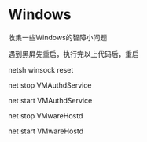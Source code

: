 # Windows
收集一些Windows的智障小问题

遇到黑屏先重启，执行完以上代码后，重启

netsh winsock reset

net stop VMAuthdService

net start VMAuthdService

net stop VMwareHostd

net start VMwareHostd
